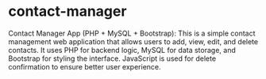 # contact-manager
Contact Manager App (PHP + MySQL + Bootstrap): This is a simple contact management web application that allows users to add, view, edit, and delete contacts. It uses PHP for backend logic, MySQL for data storage, and Bootstrap for styling the interface. JavaScript is used for delete confirmation to ensure better user experience. 
